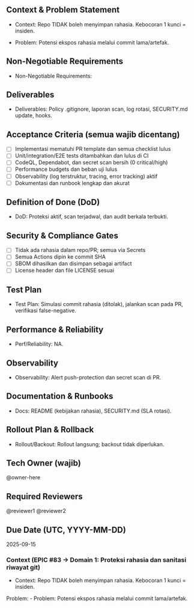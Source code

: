 <!-- AUTO:ENTERPRISE_TEMPLATE_V1 BEGIN -->
<!-- epic:#83 domain:1:Proteksi rahasia dan sanitasi riwayat git generated:2025-08-23T16:28:48.739Z -->
## Context & Problem Statement
- Context: Repo TIDAK boleh menyimpan rahasia. Kebocoran 1 kunci = insiden.

- Problem: Potensi ekspos rahasia melalui commit lama/artefak.

## Non-Negotiable Requirements
- Non-Negotiable Requirements:

## Deliverables
- Deliverables: Policy .gitignore, laporan scan, log rotasi, SECURITY.md update, hooks.

## Acceptance Criteria (semua wajib dicentang)
- [ ] Implementasi mematuhi PR template dan semua checklist lulus
- [ ] Unit/integration/E2E tests ditambahkan dan lulus di CI
- [ ] CodeQL, Dependabot, dan secret scan bersih (0 critical/high)
- [ ] Performance budgets dan beban uji lulus
- [ ] Observability (log terstruktur, tracing, error tracking) aktif
- [ ] Dokumentasi dan runbook lengkap dan akurat

## Definition of Done (DoD)
- DoD: Proteksi aktif, scan terjadwal, dan audit berkala terbukti.

## Security & Compliance Gates
- [ ] Tidak ada rahasia dalam repo/PR; semua via Secrets
- [ ] Semua Actions dipin ke commit SHA
- [ ] SBOM dihasilkan dan disimpan sebagai artifact
- [ ] License header dan file LICENSE sesuai

## Test Plan
- Test Plan: Simulasi commit rahasia (ditolak), jalankan scan pada PR, verifikasi false-negative.

## Performance & Reliability
- Perf/Reliability: NA.

## Observability
- Observability: Alert push-protection dan secret scan di PR.

## Documentation & Runbooks
- Docs: README (kebijakan rahasia), SECURITY.md (SLA rotasi).

## Rollout Plan & Rollback
- Rollout/Backout: Rollout langsung; backout tidak diperlukan.

## Tech Owner (wajib)
@owner-here

## Required Reviewers
@reviewer1 @reviewer2

## Due Date (UTC, YYYY-MM-DD)
2025-09-15
<!-- AUTO:ENTERPRISE_TEMPLATE_V1 END -->

<!-- AUTO:CONTEXT_MINI_V1 BEGIN -->
<!-- parent:#4 child:#21 epic:#83 generated:2025-08-23T16:19:50.457Z -->
### Context (EPIC #83 → Domain 1: Proteksi rahasia dan sanitasi riwayat git)

- Context: Repo TIDAK boleh menyimpan rahasia. Kebocoran 1 kunci = insiden.

Problem: - Problem: Potensi ekspos rahasia melalui commit lama/artefak.

<!-- AUTO:CONTEXT_MINI_V1 END -->

